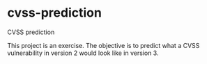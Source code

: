 # cvss-prediction
CVSS prediction


This project is an exercise. The objective is to predict what a CVSS vulnerability in version 2 would look like in version 3.
